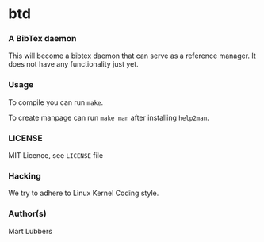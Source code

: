 # btd
### A BibTex daemon
This will become a bibtex daemon that can serve as a reference manager. It
does not have any functionality just yet.

### Usage
To compile you can run `make`.

To create manpage can run `make man` after installing `help2man`.

### LICENSE
MIT Licence, see `LICENSE` file

### Hacking
We try to adhere to Linux Kernel Coding style.

### Author(s)
Mart Lubbers
